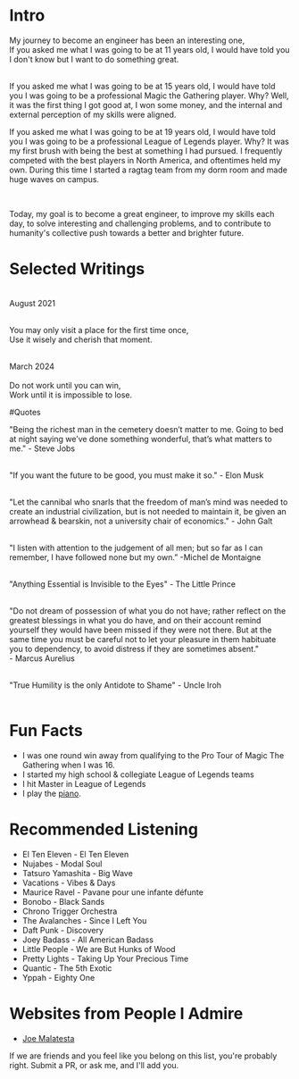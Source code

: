 # Intro

My journey to become an engineer has been an interesting one, 								
If you asked me what I was going to be at 11 years old, I would have told you I don't know but I want to do something great.

<br>
If you asked me what I was going to be at 15 years old, I would have told you I was going to be a professional Magic the Gathering player. Why? Well, it was the first thing I got good at, I won some money, and the internal and external perception of my skills were aligned.

<br>

If you asked me what I was going to be at 19 years old, I would have told you I was going to be a professional League of Legends player. Why? It was my first brush with being the best at something I had pursued. I frequently competed with the best players in North America, and oftentimes held my own. During this time I started a ragtag team from my dorm room and made huge waves on campus.

<br>

Today, my goal is to become a great engineer, to improve my skills each day, to solve interesting and challenging problems, and to contribute to humanity's collective push towards a better and brighter future.

# Selected Writings


<br>
August 2021<br>
<br>

You may only visit a place for the first time once,<br>
Use it wisely and cherish that moment.<br>

<br>
March 2024 <br>
<br>
Do not work until you can win, <br>
Work until it is impossible to lose. <br>

#Quotes

"Being the richest man in the cemetery doesn’t matter to me. Going to bed at night saying we’ve done something wonderful, that’s what matters to me." - Steve Jobs<br>
<br>

"If you want the future to be good, you must make it so." - Elon Musk<br>
<br>

"Let the cannibal who snarls that the freedom of man’s mind was needed to create an industrial civilization, but is not needed to maintain it, be given an arrowhead & bearskin, not a university chair of economics." - John Galt<br>
<br>

"I listen with attention to the judgement of all men; but so far as I can remember, I have followed none but my own.” -Michel de Montaigne<br>
<br>


"Anything Essential is Invisible to the Eyes" - The Little Prince<br>
<br>

"Do not dream of possession of what you do not have; rather reflect on the greatest blessings in what you do have, and on their account remind yourself they would have been missed if they were not there. But at the same time you must be careful not to let your pleasure in them habituate you to dependency, to avoid distress if they are sometimes absent." <br>- Marcus Aurelius<br>
<br>

"True Humility is the only Antidote to Shame" - Uncle Iroh<br>
<br>



# Fun Facts

- I was one round win away from qualifying to the Pro Tour of Magic The Gathering when I was 16.
- I started my high school & collegiate League of Legends teams
- I hit Master in League of Legends
- I play the [piano](https://www.citibikenyc.com/).


# Recommended Listening

- El Ten Eleven - El Ten Eleven
- Nujabes - Modal Soul
- Tatsuro Yamashita - Big Wave
- Vacations - Vibes & Days
- Maurice Ravel - Pavane pour une infante défunte
- Bonobo - Black Sands
- Chrono Trigger Orchestra
- The Avalanches - Since I Left You
- Daft Punk - Discovery
- Joey Badass - All American Badass
- Little People - We are But Hunks of Wood
- Pretty Lights - Taking Up Your Precious Time
- Quantic - The 5th Exotic
- Yppah - Eighty One


# Websites from People I Admire

- [Joe Malatesta](https://www.joemmalatesta.com/)


If we are friends and you feel like you belong on this list, you're probably right. Submit a PR, or ask me, and I'll add you.
